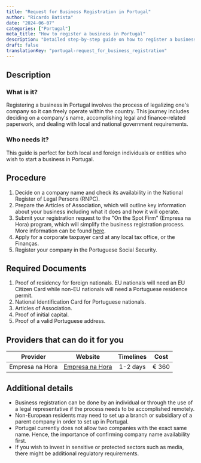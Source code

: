 ```yaml
---
title: "Request for Business Registration in Portugal"
author: "Ricardo Batista"
date: "2024-06-07"
categories: ["Portugal"]
meta_title: "How to register a business in Portugal"
description: "Detailed step-by-step guide on how to register a business in Portugal"
draft: false
translationKey: "portugal-request_for_business_registration"
---
```


## Description
### What is it?
Registering a business in Portugal involves the process of legalizing one's company so it can freely operate within the country. This journey includes deciding on a company's name, accomplishing legal and finance-related paperwork, and dealing with local and national government requirements.
### Who needs it?
This guide is perfect for both local and foreign individuals or entities who wish to start a business in Portugal.

## Procedure
1. Decide on a company name and check its availability in the National Register of Legal Persons (RNPC). 
2. Prepare the Articles of Association, which will outline key information about your business including what it does and how it will operate.
3. Submit your registration request to the "On the Spot Firm" (Empresa na Hora) program, which will simplify the business registration process. More information can be found [here](https://justica.gov.pt/Servicos/Empresa-na-Hora).
4. Apply for a corporate taxpayer card at any local tax office, or the Finanças.
5. Register your company in the Portuguese Social Security.

## Required Documents
1. Proof of residency for foreign nationals. EU nationals will need an EU Citizen Card while non-EU nationals will need a Portuguese residence permit.
2. National Identification Card for Portuguese nationals.
3. Articles of Association.
4. Proof of initial capital.
5. Proof of a valid Portuguese address.

## Providers that can do it for you

| Provider        |     Website     |     Timelines    |       Cost      |
| --------------- | --------------- |  :-------------: | :-------------: |
| Empresa na Hora  |  [Empresa na Hora](https://justica.gov.pt/Servicos/Empresa-na-Hora)       |      1-2 days      |        € 360      |

## Additional details
- Business registration can be done by an individual or through the use of a legal representative if the process needs to be accomplished remotely.
- Non-European residents may need to set up a branch or subsidiary of a parent company in order to set up in Portugal.
- Portugal currently does not allow two companies with the exact same name. Hence, the importance of confirming company name availability first.
- If you wish to invest in sensitive or protected sectors such as media, there might be additional regulatory requirements.